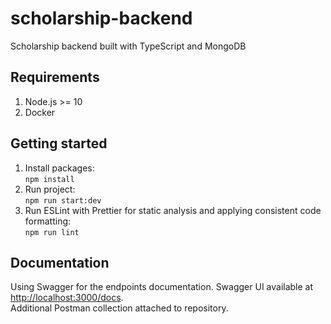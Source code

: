 # scholarship-backend
Scholarship backend built with TypeScript and MongoDB


## Requirements
1. Node.js >= 10
2. Docker

## Getting started
1. Install packages:   
`npm install`
3. Run project:   
`npm run start:dev`
4. Run ESLint with Prettier for static analysis and applying consistent code formatting:   
`npm run lint`

## Documentation 
Using Swagger for the endpoints documentation. Swagger UI available at [http://localhost:3000/docs](http://localhost:3000/docs).   
Additional Postman collection attached to repository. 
